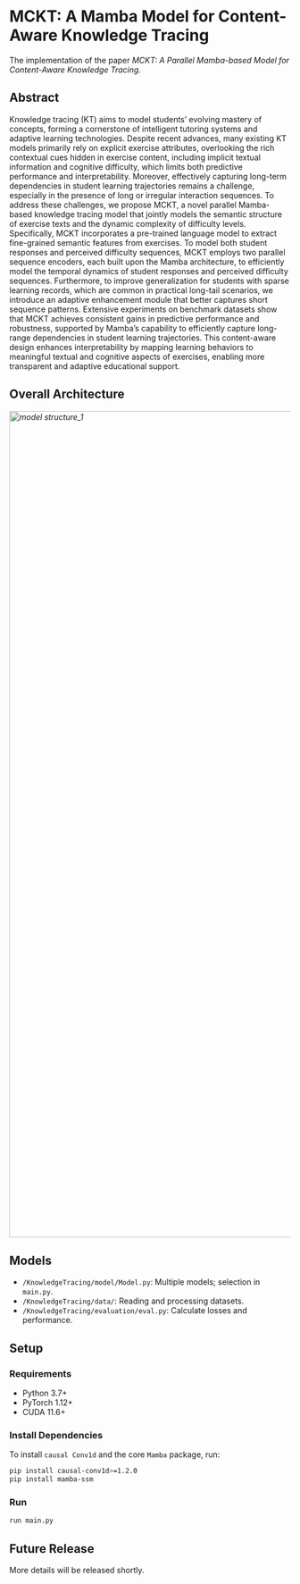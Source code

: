 # MCKT: A Mamba Model for Content-Aware Knowledge Tracing

The implementation of the paper *MCKT: A Parallel Mamba-based Model for Content-Aware Knowledge Tracing.*

## Abstract
Knowledge tracing (KT) aims to model students’ evolving mastery of concepts, forming a cornerstone of intelligent tutoring systems and adaptive learning technologies. Despite recent advances, many existing KT models primarily rely on explicit exercise attributes, overlooking the rich contextual cues hidden in exercise content, including implicit textual information and cognitive difficulty, which limits both predictive performance and interpretability. Moreover, effectively capturing long-term dependencies in student learning trajectories remains a challenge, especially in the presence of long or irregular interaction sequences. To address these challenges, we propose MCKT, a novel parallel Mamba-based knowledge tracing model that jointly models the semantic structure of exercise texts and the dynamic complexity of difficulty levels. Specifically, MCKT incorporates a pre-trained language model to extract fine-grained semantic features from exercises. To model both student responses and perceived difficulty sequences, MCKT employs two parallel sequence encoders, each built upon the Mamba architecture, to efficiently model the temporal dynamics of student responses and perceived difficulty sequences. Furthermore, to improve generalization for students with sparse learning records, which are common in practical long-tail scenarios, we introduce an adaptive enhancement module that better captures short sequence patterns. Extensive experiments on benchmark datasets show that MCKT achieves consistent gains in predictive performance and robustness, supported by Mamba’s capability to efficiently capture long-range dependencies in student learning trajectories. This content-aware design enhances interpretability by mapping learning behaviors to meaningful textual and cognitive aspects of exercises, enabling more transparent and adaptive educational support.

## Overall Architecture
*<img width="1480" alt="model structure_1" src="https://github.com/user-attachments/assets/c437c0e4-1342-4a50-9ef5-6e05afd9c48f">*

## Models

- `/KnowledgeTracing/model/Model.py`: Multiple models; selection in `main.py`.
- `/KnowledgeTracing/data/`: Reading and processing datasets.
- `/KnowledgeTracing/evaluation/eval.py`: Calculate losses and performance.

## Setup

### Requirements

- Python 3.7+
- PyTorch 1.12+
- CUDA 11.6+

### Install Dependencies

To install `causal Conv1d` and the core `Mamba` package, run:

```bash
pip install causal-conv1d>=1.2.0
pip install mamba-ssm
```

### Run
```bash
run main.py
```

## Future Release
More details will be released shortly.

